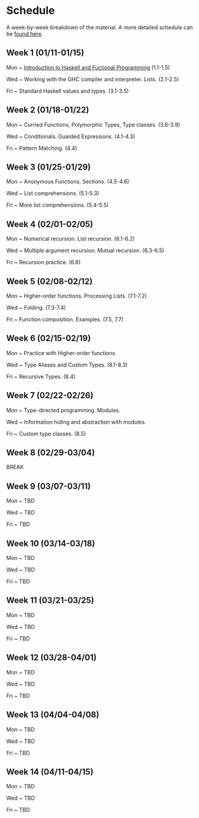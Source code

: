 # Schedule

A week-by-week breakdown of the material. A more detailed schedule can be [found here](detailedSchedule.md).

## Week  1 (01/11-01/15)

Mon
  ~ [Introduction to Haskell and Fuctional Programming](notes/intro.md) (1.1-1.5)

Wed
  ~ Working with the GHC compiler and interpreter. Lists. (2.1-2.5)

Fri
  ~ Standard Haskell values and types. (3.1-3.5)

## Week  2 (01/18-01/22)

Mon
  ~ Curried Functions, Polymorphic Types, Type classes. (3.6-3.9)

Wed
  ~ Conditionals. Guarded Expressions. (4.1-4.3)

Fri
  ~ Pattern Matching. (4.4)

## Week  3 (01/25-01/29)

Mon
  ~ Anonymous Functions. Sections. (4.5-4.6)

Wed
  ~ List comprehensions. (5.1-5.3)

Fri
  ~ More list comprehensions. (5.4-5.5)

## Week  4 (02/01-02/05)

Mon
  ~ Numerical recursion. List recursion. (6.1-6.2)

Wed
  ~ Multiple argument recursion. Mutual recursion. (6.3-6.5)

Fri
  ~ Recursion practice. (6.6)

## Week  5 (02/08-02/12)

Mon
  ~ Higher-order functions. Processing Lists. (7.1-7.2)

Wed
  ~ Folding. (7.3-7.4)

Fri
  ~ Function composition. Examples. (7.5, 7.7)


## Week  6 (02/15-02/19)

Mon
  ~ Practice with Higher-order functions.

Wed
  ~ Type Aliases and Custom Types. (8.1-8.3)

Fri
  ~ Recursive Types. (8.4)

## Week  7 (02/22-02/26)

Mon
  ~ Type-directed programming. Modules.

Wed
  ~ Information hiding and abstraction with modules.

Fri
  ~ Custom type classes. (8.5)

## Week  8 (02/29-03/04)

BREAK

## Week  9 (03/07-03/11)

Mon
  ~ TBD

Wed
  ~ TBD

Fri
  ~ TBD

## Week 10 (03/14-03/18)

Mon
  ~ TBD

Wed
  ~ TBD

Fri
  ~ TBD

## Week 11 (03/21-03/25)

Mon
  ~ TBD

Wed
  ~ TBD

Fri
  ~ TBD

## Week 12 (03/28-04/01)

Mon
  ~ TBD

Wed
  ~ TBD

Fri
  ~ TBD

## Week 13 (04/04-04/08)

Mon
  ~ TBD

Wed
  ~ TBD

Fri
  ~ TBD


## Week 14 (04/11-04/15)

Mon
  ~ TBD

Wed
  ~ TBD

Fri
  ~ TBD
